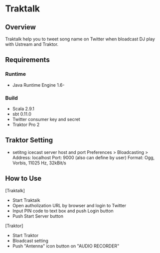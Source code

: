 # Traktalk

## Overview

Traktalk help you to tweet song name on Twitter
when bloadcast DJ play with Ustream and Traktor.

## Requirements

### Runtime

* Java Runtime Engine 1.6-

### Build

* Scala 2.9.1
* sbt 0.11.0
* Twitter consumer key and secret
* Traktor Pro 2

## Traktor Setting

* setitng icecast server host and port
Preferences > Bloadcasting > 
Address: localhost
Port: 9000 (also can define by user)
Format: Ogg, Vorbis, 11025 Hz, 32kBit/s

## How to Use

[Traktalk]
* Start Traktalk
* Open autholization URL by browser and login to Twitter
* Input PIN code to text box and push Login button
* Push Start Server button

[Traktor]
* Start Traktor
* Bloadcast setting
* Push "Antenna" icon button on "AUDIO RECORDER"
